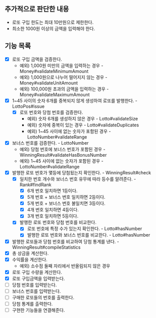 ## 추가적으로 판단한 내용
- 로또 구입 한도는 최대 10만원으로 제한한다.
- 최소한 1000원 이상의 금액을 입력해야 한다.

## 기능 목록
- [x] 로또 구입 금액을 검증한다.
  - 예외) 1,000원 미만의 금액을 입력하는 경우 - Money#validateMinimumAmount
  - 예외) 1,000원으로 나누어 떨어지지 않는 경우 - Money#validateUnitAmount
  - 예외) 100,000원 초과의 금액을 입력하는 경우 - Money#validateMaximumAmount
- [x] 1~45 사이의 숫자 6개를 중복되지 않게 생성하여 로또를 발행한다. - LottoPos#issue
  - [x] 로또 번호와 당첨 번호를 검증한다. 
    - 예외) 숫자 6개를 생성하지 않은 경우 - Lotto#validateSize
    - 예외) 숫자에 중복이 있는 경우 - Lotto#validateDuplicates
    - 예외) 1~45 사이에 없는 숫자가 포함된 경우 - LottoNumber#validateRange
- [x] 보너스 번호를 검증한다. - LottoNumber
  - 예외) 당첨 번호에 보너스 번호가 포함된 경우 - WinningResult#validateHasBonusNumber
  - 예외) 1~45 사이에 없는 숫자가 포함된 경우 - LottoNumber#validateRange
- [x] 발행한 로또 번호가 몇등에 당첨됬는지 확인한다. - WinningResult#check
  - [x] 일치한 번호 개수와 보너스 번호 유무에 따라 등수를 알려준다. - Rank#findRank
    - [x] 6개 번호 일치하면 1등이다.
    - [x] 5개 번호 + 보너스 번호 일치하면 2등이다.
    - [x] 5개 번호 + 보너스 번호 불일치면 3등이다.
    - [x] 4개 번호 일치하면 4등이다.
    - [x] 3개 번호 일치하면 5등이다.
  - [x] 발행한 로또 번호와 당첨 번호를 비교한다.
    - [x] 로또 번호에 특정 수가 있는지 확인한다. - Lotto#hasNumber
    - [x] 발행한 로또 번호와 보너스 번호를 비교한다. - Lotto#hasNumber
- [x] 발행한 로또들과 당첨 번호를 비교하여 당첨 통계를 낸다. - WinningResult#compileStatistics
- [x] 총 상금을 계산한다.
- [x] 수익률을 계산한다.
  - 예외) 소수점 둘째 자리에서 반올림되지 않은 경우
- [x] 로또 구입 수량을 계산한다.
- [x] 로또 구입금액을 입력받는다.
- [ ] 당첨 번호를 입력받는다.
- [ ] 보너스 번호를 입력받는다.
- [ ] 구매한 로또들의 번호를 출력한다.
- [ ] 당첨 통계를 출력한다.
- [ ] 구현한 기능들을 연결해준다.
